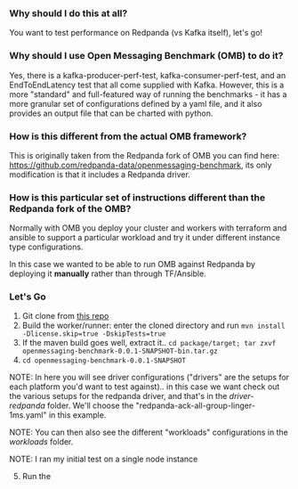 ### Why should I do this at all?
You want to test performance on Redpanda (vs Kafka itself), let's go! 

### Why should I use Open Messaging Benchmark (OMB) to do it?
Yes, there is a kafka-producer-perf-test, kafka-consumer-perf-test, and an EndToEndLatency test that all come supplied with Kafka. 
However, this is a more "standard" and full-featured way of running the benchmarks - it has a more granular set of configurations defined by a yaml file, and it also provides an output file that can be charted with python.

### How is this different from the actual OMB framework?
This is originally taken from the Redpanda fork of OMB you can find here: https://github.com/redpanda-data/openmessaging-benchmark, 
its only modification is that it includes a Redpanda driver.

### How is this particular set of instructions different than the Redpanda fork of the OMB?
Normally with OMB you deploy your cluster and workers with terraform and ansible to support a particular workload and try it under different instance type configurations. 

In this case we wanted to be able to run OMB against Redpanda by deploying it **manually** rather than through TF/Ansible.

### Let's Go

1. Git clone from <a href="from https://github.com/redpanda-data/openmessaging-benchmark">this repo</a>
2. Build the worker/runner: enter the cloned directory and run `mvn install -Dlicense.skip=true -DskipTests=true`
3. If the maven build goes well, extract it.. `cd package/target; tar zxvf openmessaging-benchmark-0.0.1-SNAPSHOT-bin.tar.gz`
4. `cd openmessaging-benchmark-0.0.1-SNAPSHOT`


NOTE: In here you will see driver configurations ("drivers" are the setups for each platform you'd want to test against).. in this case we want check out the various setups for the redpanda driver, and that's in the *driver-redpanda* folder. We'll choose the "redpanda-ack-all-group-linger-1ms.yaml" in this example.

NOTE: You can then also see the different "workloads" configurations in the *workloads* folder.

NOTE: I ran my initial test on a single node instance 

5. Run the 
